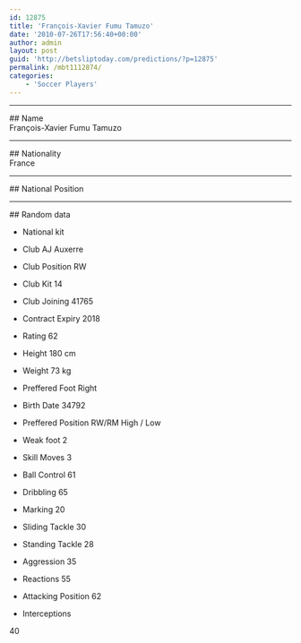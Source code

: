 ```yaml
---
id: 12875
title: 'François-Xavier Fumu Tamuzo'
date: '2010-07-26T17:56:40+00:00'
author: admin
layout: post
guid: 'http://betsliptoday.com/predictions/?p=12875'
permalink: /mbt1112874/
categories:
    - 'Soccer Players'
---
```


- - - - - -

\## Name  
 François-Xavier Fumu Tamuzo

- - - - - -

\## Nationality  
 France

- - - - - -

\## National Position

- - - - - -

\## Random data

- National kit
- Club
 AJ Auxerre

- Club Position
 RW

- Club Kit
 14

- Club Joining
 41765

- Contract Expiry
 2018

- Rating
 62

- Height
 180 cm

- Weight
 73 kg

- Preffered Foot
 Right

- Birth Date
 34792

- Preffered Position
 RW/RM High / Low

- Weak foot
 2

- Skill Moves
 3

- Ball Control
 61

- Dribbling
 65

- Marking
 20

- Sliding Tackle
 30

- Standing Tackle
 28

- Aggression
 35

- Reactions
 55

- Attacking Position
 62

- Interceptions

 40